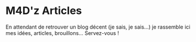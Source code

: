 # M4D'z Articles

En attendant de retrouver un blog décent (je sais, je sais…) je rassemble ici mes idées, articles, brouillons… Servez-vous !
